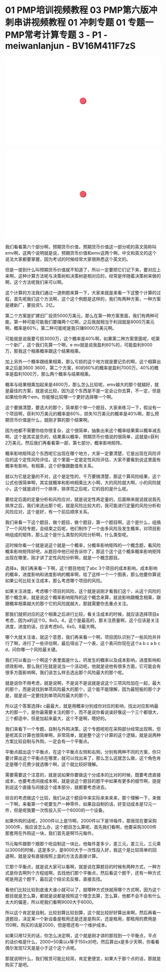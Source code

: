 # 01 PMP培训视频教程 03 PMP第六版冲刺串讲视频教程 01 冲刺专题 01 专题一PMP常考计算专题 3 - P1 - meiwanlanjun - BV16M411F7zS

![](img/ff2143506fd8c608f9faf5b348e4bcf8_0.png)

![](img/ff2143506fd8c608f9faf5b348e4bcf8_1.png)

我们看看第六个部分啊，预期货币价值，预期货币价值这一部分呢的英文简称叫emv啊，这两个说明就是说，预期货币价值和emv这两个啊，中文和英文的这个说法大家都要掌握，因为考试的时候经常大家很熟悉这个英文的。

但是一提到什么叫预期货币价值就不知道了，所以一定要把它们记下来，要对应上来啊，这种计算方法呢与决策树和决策树是相对应的，经常是伴随着决策树来做的啊，这个方法呢我们来可以啊。

这个计算的方法我们通过一道例题来算一下，大家来就是来看一下这整个计算的过程，首先呢我们这个方法啊，这个这个例题是这样的，我们有两种方案，一种方案是建新厂，要投资1。2亿。

第二个方案是扩建旧厂投资5000万美元，那么在第一种方案里面，我们有两种可能，第一种可能可能我们要赚两个亿啊，之后我就相当于利润就是8000万美元啊，概率是60%，第二种可能呢是我只赚9000万美元啊。

可能就是说我要亏损3000万，这个概率是40%啊，如果第二种方案里面呢，呃第一个新厂，这个我们先算一个啊，e mv就是说我盈利60%的，可能盈利8000万，那我这个相乘概率跟这个结果相乘。

加上另外一个概率跟结果相乘，那么亏损的这个地方就是要记负的啊，这个相算出来之后是3600 3600，第二个方案，60的60%的概率是盈利7000万，40%的概率是盈利1000万，那么两个概率与结果相乘。

概率与结果相乘加起来是4600万，那么怎么比较呢，emv越大的那个就越好，就是最佳的方案，就是说比较，因为这个东西是不是一定会让你去算，不一定，但是如果给你两个em，你能够比较哪一个更好选择哪一个啊。

这个要搞清楚，要选大的那个，简单那个举一个题目，大家来练习一下，假设有一个项目啊，获利10万美元的概率是60%，损失10万美元的概率是40%啊，那么预期货币价值是什么，就刚才算的那个结果啊。

因为他都不需要你给你很复杂，这个很简单，抽象出来这个概率结果乘以概率减去啊，这个是其实是负的，结果乘以概率，预期货币价值说的很简单，这就是c获利2万美元，然后我们再看看第一部，第七部分，概率影响矩阵。

概率影响矩阵这个东西呢它出现在哪个地方，大家一定要清楚，它是出现在风险评估的这个定性风险评估，这个里面一定是定性风险评估，大家不要看到说这里面有概率有影响，有相乘，这个好像跟数值有关系。

就以为它是定量的不对，这个是定性的，千万要搞清楚，那这个算风险结果，这个公式也很简单啊，其实就概率和影响相乘比大小啊，大的风险就大啊，小的风险就小，这个就是进行一个排序，排序完之后呢，它的目的是什么呢。

要给定后面的定量分析和风险应对，就是说定性再定量的，后面嘛来就说就说我先排序之后，我们来选出那个呃，就是风险比较大的，我可能进行定量的风险分析和风险应对，这个是好，有一个前后顺序关系。

我们来看一下这个题目，做个题目，做个题目，第一个题目啊，这个是什么，组搞了一个风险专题，会结束之后呢，他们制作了一个由多风险及发生概率，对项目影响组成的矩阵，那么这个是什么类型的风险分析啊，什么类型呢。

这时候你看一个就是说这个就是一个概率，分概率影响矩阵的一个概念题，看风险概率影响矩阵好吧，从题目中他已经告诉你了，那这个这个这个概率概率影响矩阵出现在哪里，刚才讲了定性风险分析啊，就是一个概念题目。

选择a，我们再来看一下啊，这个题目他给了abc 3个项目的成本影响，成本影响的概率，进度影响和进度影响的概率啊，给了这样一个一个图表，那么他要你算说如果公司比较关注成本，那么考虑哪个项目的风险。

如果关注进度，考虑哪个项目的风险，这个就是说刚才看我们这个，从这个风险的那个概念来，就是说这个概率影响矩阵的这个概念来算，就说影响跟概念相乘，跟跟概率相乘越大的那个它的风险就越大，那就需要你去重点关注。

那我们就把对应的这个相乘之后进行比较，看关注成本的时候，就应该选择项目a考虑，因为a的这个0。8x0。4，这个是最高的，那关注质量啊，这个应该是关注进度，进度的话，应该考虑b0。6x0。8最大啊。

哪个大就关注谁，就这个意思，我们再来看一个啊，项目团队识别了一些风险并并行了啊，进行了一些评估啊，最后得出了一个表，这个表问你现在这个a b c a b c d，问你哪一个风险最关键。

我们可以看出一个啊这个表里面是什么，钙发生的概率以及成本影响，进度影响和绩效影响，那么我们在就是说当一个活动呃，他就是说他有很多方面，它可能会有很多方面影响啊，我们该怎么样去选出那个风险最大的那个呢。

就是说你不用考虑，就是说啊，不是说不是说就是说这个三项风险加在一起，最大的那个，而是说找到单项风险最大的那个，这个能不能理解，因为最短板的那个才是，就是说一定要找到单项风险最大的那个。

所以这个答案选择c c最最大，就是用概率分别成你对应的影响，找出对应影响最大的那一个，是你最需要关注的那个，而不是说你看说诶好像这一个三个都很大，三个都适中，但是加起来最大，这个不是啊，嗯好的。

我们来看下一个专题，自制与外购决策，这个专题呢呃在采购部分经常出现啊，但是呢其实计算也很简单啊，非常简单，就是整个这个计算的这个逻辑，就是说两种方案比较自制与外购，一定会有一个平衡点。

平衡点超出这个平衡点，在这个平衡点左侧和右侧，分别有两种不同的方案，你只要计算出这个平衡点在哪里，就可以找出来了，那么怎么这就怎么做，这个角色肯定是哪个花费少就选哪个啊，这个就比较好理解。

需要需要这个注意的，就是说如果你要做这个分成本的比对的时候，既要考虑直接成本，也要考虑间接成本啊，就是说这个题目的题干中如果有更多的细节啊，提提到说这个直接与间接这个成本部分，就都要考虑进去。

综合的考虑做这个比较，我们从这个题目中来实际来来来来，那个理解一下，来做一下啊，来看第一个呢要生产一种零件，如果自自制的话，好变动成本是12元一件，但是呢我要一次性投入买一个6000的一个设备。

如果外购的话呢，2000件以上是15啊，2000件以下是18每件，那我现在要采购3000件，我应该怎么办，这个题目怎么算呢，首先我们看啊，他要采购3000件那套用在外购这一块，我们首先是啊15元每件。

15元每件跟那个跟那个呃自制这一块比，他每件差多少，差三元，差三元，三元乘以3000的时候，这是多少，是9000大于一次性投入好，我这个是比较简单的回退啊，就是没有直接按照上面的方法去直接计算。

它那个平衡点，就是说大家可以看啊，就是说在算题目的时候有两种方式，一种方式是你去啊列个方程组啊，去找他们那个平衡点，然后看这个题干，还有一种方式呢是用这个题干，最后这个结论去反推，直接去找。

看他们比较比较到底谁大谁小就可以了，就哪种方式快就用哪个方式啊，因为这个题目就是怎么算，都就是说都是按照这个理念去算，怎么算，他都不会不会有什么太大的偏差，所以呢我们看啊9000大于6000。

所以这个肯定是自制，比较划算比较划算，这个就比较好好算出来啊，然后再看一道题目，决定某一个新设备是租用还是还是是购买，还是租用，那租用的费用是150啊，购买的话是2000，但是嗯还有一个维护成本。

如果只用12天的话，你怎么决定啊，这个就是刚才讲的那找到一个平衡点，平点的话价格是什么，2000+50乘以x等于150x对吧，然后算出x是多少天啊，你看看偶尔发现12天是是小于这个这个点呢。

那就说明什么，我们租赁可能比较简，肯定更便宜，如果大于那个点的话，那就是购买了是吧。